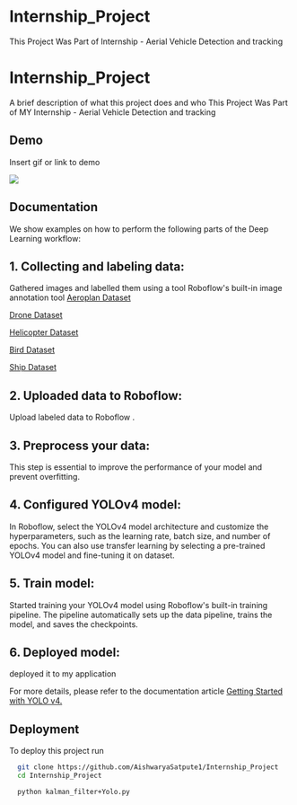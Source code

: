 # Internship_Project
This Project Was Part of Internship - Aerial Vehicle Detection and tracking 


# Internship_Project

A brief description of what this project does and who This Project Was Part of MY Internship - Aerial Vehicle Detection and tracking 
## Demo

Insert gif or link to demo

![](https://github.com/AishwaryaSatpute1/Internship_Project-/blob/main/KF_aeroplane_result.gif)

## Documentation
We show examples on how to perform the following parts of the Deep Learning workflow:

## 1. Collecting  and labeling data: 
Gathered images and labelled them using a tool  Roboflow's built-in image annotation tool 
[Aeroplan Dataset](https://universe.roboflow.com/enes-demirtas/rota_yolov4)

[Drone  Dataset](https://universe.roboflow.com/drone-rwsrk/drone-cmxwz)

[Helicopter Dataset](https://universe.roboflow.com/ahmedmohsen/helicopter-s9vfb)

[Bird Dataset](https://universe.roboflow.com/eng-word/bird-mv9br)

[Ship Dataset](https://universe.roboflow.com/wilson_xu_weixuan-outlook-com/marvel-single)

## 2.  Uploaded data to Roboflow: 
Upload labeled data to Roboflow .

## 3. Preprocess your data:  
This step is essential to improve the performance of your model and prevent overfitting.

## 4. Configured  YOLOv4 model:
 In Roboflow, select the YOLOv4 model architecture and customize the hyperparameters, such as the learning rate, batch size, and number of epochs. You can also use transfer learning by selecting a pre-trained YOLOv4 model and fine-tuning it on dataset.

## 5. Train model:     
Started training your YOLOv4 model using Roboflow's built-in training pipeline. The pipeline automatically sets up the data pipeline, trains the model, and saves the checkpoints.

## 6. Deployed model: 
deployed  it to my application 

For more details, please refer to the documentation article [Getting Started with YOLO v4.](https://towardsdatascience.com/how-to-train-a-custom-object-detection-model-with-yolo-v5-917e9ce13208)








## Deployment

To deploy this project run

```bash
  git clone https://github.com/AishwaryaSatpute1/Internship_Project
  cd Internship_Project
```

```bash
  python kalman_filter+Yolo.py
```



